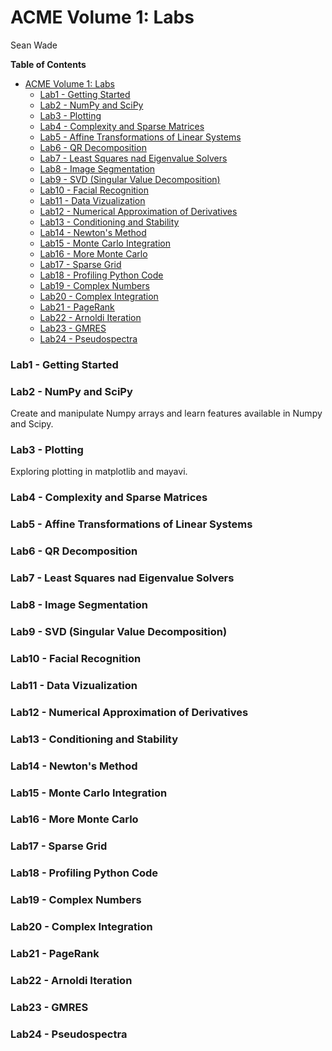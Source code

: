 # ACME Volume 1: Labs

Sean Wade

<!-- START doctoc generated TOC please keep comment here to allow auto update -->
<!-- DON'T EDIT THIS SECTION, INSTEAD RE-RUN doctoc TO UPDATE -->
**Table of Contents**

- [ACME Volume 1: Labs](#acme-volume-1-labs)
    - [Lab1 - Getting Started](#lab1---getting-started)
    - [Lab2 - NumPy and SciPy](#lab2---numpy-and-scipy)
    - [Lab3 - Plotting](#lab3---plotting)
    - [Lab4 - Complexity and Sparse Matrices](#lab4---complexity-and-sparse-matrices)
    - [Lab5 - Affine Transformations of Linear Systems](#lab5---affine-transformations-of-linear-systems)
    - [Lab6 - QR Decomposition](#lab6---qr-decomposition)
    - [Lab7 - Least Squares nad Eigenvalue Solvers](#lab7---least-squares-nad-eigenvalue-solvers)
    - [Lab8 - Image Segmentation](#lab8---image-segmentation)
    - [Lab9 - SVD (Singular Value Decomposition)](#lab9---svd-singular-value-decomposition)
    - [Lab10 - Facial Recognition](#lab10---facial-recognition)
    - [Lab11 - Data Vizualization](#lab11---data-vizualization)
    - [Lab12 - Numerical Approximation of Derivatives](#lab12---numerical-approximation-of-derivatives)
    - [Lab13 - Conditioning and Stability](#lab13---conditioning-and-stability)
    - [Lab14 - Newton's Method](#lab14---newtons-method)
    - [Lab15 - Monte Carlo Integration](#lab15---monte-carlo-integration)
    - [Lab16 - More Monte Carlo](#lab16---more-monte-carlo)
    - [Lab17 - Sparse Grid](#lab17---sparse-grid)
    - [Lab18 - Profiling Python Code](#lab18---profiling-python-code)
    - [Lab19 - Complex Numbers](#lab19---complex-numbers)
    - [Lab20 - Complex Integration](#lab20---complex-integration)
    - [Lab21 - PageRank](#lab21---pagerank)
    - [Lab22 - Arnoldi Iteration](#lab22---arnoldi-iteration)
    - [Lab23 - GMRES](#lab23---gmres)
    - [Lab24 - Pseudospectra](#lab24---pseudospectra)

<!-- END doctoc generated TOC please keep comment here to allow auto update -->


### Lab1 - Getting Started


### Lab2 - NumPy and SciPy

Create and manipulate Numpy arrays and learn features available in Numpy and Scipy.

### Lab3 - Plotting

Exploring plotting in matplotlib and mayavi.

### Lab4 - Complexity and Sparse Matrices

### Lab5 - Affine Transformations of Linear Systems

### Lab6 - QR Decomposition

### Lab7 - Least Squares nad Eigenvalue Solvers

### Lab8 - Image Segmentation

### Lab9 - SVD (Singular Value Decomposition)

### Lab10 - Facial Recognition

### Lab11 - Data Vizualization

### Lab12 - Numerical Approximation of Derivatives

### Lab13 - Conditioning and Stability

### Lab14 - Newton's Method

### Lab15 - Monte Carlo Integration

### Lab16 - More Monte Carlo

### Lab17 - Sparse Grid

### Lab18 - Profiling Python Code

### Lab19 - Complex Numbers

### Lab20 - Complex Integration

### Lab21 - PageRank

### Lab22 - Arnoldi Iteration

### Lab23 - GMRES

### Lab24 - Pseudospectra
